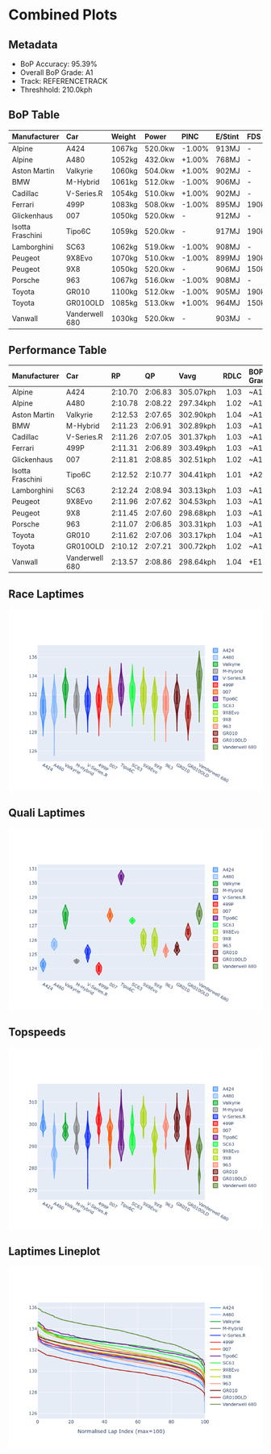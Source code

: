 # Combined Plots

## Metadata

- BoP Accuracy: 95.39%
- Overall BoP Grade: A1
- Track: REFERENCETRACK
- Threshhold: 210.0kph

## BoP Table
| Manufacturer     | Car            | Weight   | Power   | PINC   | E/Stint   | FDS    |
|:-----------------|:---------------|:---------|:--------|:-------|:----------|:-------|
| Alpine           | A424           | 1067kg   | 520.0kw | -1.00% | 913MJ     | -      |
| Alpine           | A480           | 1052kg   | 432.0kw | +1.00% | 768MJ     | -      |
| Aston Martin     | Valkyrie       | 1060kg   | 504.0kw | +1.00% | 902MJ     | -      |
| BMW              | M-Hybrid       | 1061kg   | 512.0kw | -1.00% | 906MJ     | -      |
| Cadillac         | V-Series.R     | 1054kg   | 510.0kw | +1.00% | 902MJ     | -      |
| Ferrari          | 499P           | 1083kg   | 508.0kw | -1.00% | 895MJ     | 190kph |
| Glickenhaus      | 007            | 1050kg   | 520.0kw | -      | 912MJ     | -      |
| Isotta Fraschini | Tipo6C         | 1059kg   | 520.0kw | -      | 917MJ     | 190kph |
| Lamborghini      | SC63           | 1062kg   | 519.0kw | -1.00% | 908MJ     | -      |
| Peugeot          | 9X8Evo         | 1070kg   | 510.0kw | -1.00% | 899MJ     | 190kph |
| Peugeot          | 9X8            | 1050kg   | 520.0kw | -      | 906MJ     | 150kph |
| Porsche          | 963            | 1067kg   | 516.0kw | -1.00% | 908MJ     | -      |
| Toyota           | GR010          | 1100kg   | 512.0kw | -1.00% | 905MJ     | 190kph |
| Toyota           | GR010OLD       | 1085kg   | 513.0kw | +1.00% | 964MJ     | 150kph |
| Vanwall          | Vanderwell 680 | 1030kg   | 520.0kw | -      | 903MJ     | -      |

## Performance Table
| Manufacturer     | Car            | RP      | QP      | Vavg      |   RDLC | BOP-Grade   | Match   |
|:-----------------|:---------------|:--------|:--------|:----------|-------:|:------------|:--------|
| Alpine           | A424           | 2:10.70 | 2:06.83 | 305.07kph |   1.03 | ~A1         | 99.50%  |
| Alpine           | A480           | 2:10.78 | 2:08.22 | 297.34kph |   1.02 | ~A1         | 99.22%  |
| Aston Martin     | Valkyrie       | 2:12.53 | 2:07.65 | 302.90kph |   1.04 | ~A1         | 97.34%  |
| BMW              | M-Hybrid       | 2:11.23 | 2:06.91 | 302.89kph |   1.03 | ~A1         | 99.96%  |
| Cadillac         | V-Series.R     | 2:11.26 | 2:07.05 | 301.37kph |   1.03 | ~A1         | 99.92%  |
| Ferrari          | 499P           | 2:11.31 | 2:06.89 | 303.49kph |   1.03 | ~A1         | 99.86%  |
| Glickenhaus      | 007            | 2:11.81 | 2:08.85 | 302.51kph |   1.02 | ~A1         | 95.91%  |
| Isotta Fraschini | Tipo6C         | 2:12.52 | 2:10.77 | 304.41kph |   1.01 | +A2         | 94.03%  |
| Lamborghini      | SC63           | 2:12.24 | 2:08.94 | 303.13kph |   1.03 | ~A1         | 96.98%  |
| Peugeot          | 9X8Evo         | 2:11.96 | 2:07.62 | 304.53kph |   1.03 | ~A1         | 97.28%  |
| Peugeot          | 9X8            | 2:11.45 | 2:07.60 | 298.68kph |   1.03 | ~A1         | 99.96%  |
| Porsche          | 963            | 2:11.07 | 2:06.85 | 303.31kph |   1.03 | ~A1         | 99.83%  |
| Toyota           | GR010          | 2:11.62 | 2:07.06 | 303.17kph |   1.04 | ~A1         | 99.97%  |
| Toyota           | GR010OLD       | 2:10.12 | 2:07.21 | 300.72kph |   1.02 | ~A1         | 95.39%  |
| Vanwall          | Vanderwell 680 | 2:13.57 | 2:08.86 | 298.64kph |   1.04 | +E1         | 55.65%  |

## Race Laptimes
![Race Laptimes](images/race_violin.png)

## Quali Laptimes
![Quali Laptimes](images/quali_violin.png)

## Topspeeds
![Topspeeds](images/topspeed_violin.png)

## Laptimes Lineplot
![Laptimes Lineplot](images/laptime_line.png)

